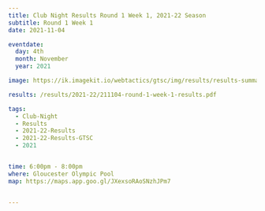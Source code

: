 ```yaml
---
title: Club Night Results Round 1 Week 1, 2021-22 Season
subtitle: Round 1 Week 1
date: 2021-11-04

eventdate:
  day: 4th
  month: November
  year: 2021

image: https://ik.imagekit.io/webtactics/gtsc/img/results/results-summary-1.jpg

results: /results/2021-22/211104-round-1-week-1-results.pdf

tags:
  - Club-Night
  - Results
  - 2021-22-Results
  - 2021-22-Results-GTSC
  - 2021


time: 6:00pm - 8:00pm
where: Gloucester Olympic Pool
map: https://maps.app.goo.gl/JXexsoRAoSNzhJPm7


---
```






